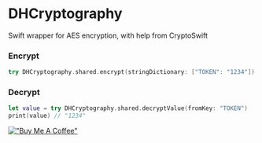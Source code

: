 # DHCryptography

Swift wrapper for AES encryption, with help from CryptoSwift

### Encrypt
```Swift
try DHCryptography.shared.encrypt(stringDictionary: ["TOKEN": "1234"])
```

### Decrypt
```Swift
let value = try DHCryptography.shared.decryptValue(fromKey: "TOKEN")
print(value) // "1234"
```

[!["Buy Me A Coffee"](https://www.buymeacoffee.com/assets/img/custom_images/orange_img.png)](https://www.buymeacoffee.com/codedbydan)
